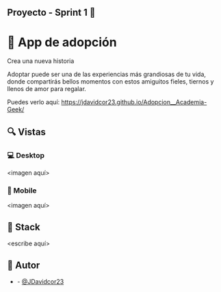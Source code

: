 ## Proyecto - Sprint 1 🙌

# 💎 App de adopción

Crea una nueva historia&nbsp; &nbsp; &nbsp;&nbsp;

Adoptar puede ser una de las experiencias más grandiosas de tu vida, donde compartirás bellos momentos con estos amiguitos fieles, tiernos y llenos de amor para regalar.

Puedes verlo aquí: <https://jdavidcor23.github.io/Adopcion__Academia-Geek/>

## 🔍 Vistas

### 💻 Desktop

<imagen aquí>

### 📱 Mobile

<imagen aquí>

## 📌 Stack

<escribe aquí>

## 🌟 Autor

- **<Jorge David Diaz Cordero>** - [@JDavidcor23](https://github.com/JDavidcor23)
